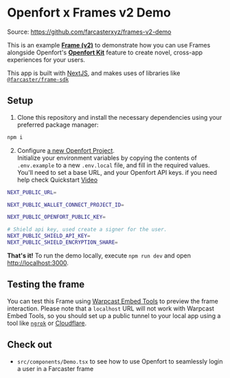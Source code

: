 # Openfort x Frames v2 Demo

Source: https://github.com/farcasterxyz/frames-v2-demo

This is an example [**Frame (v2)**](https://docs.farcaster.xyz/developers/frames/v2/) to demonstrate how you can use Frames alongside Openfort's [**Openfort Kit**](https://www.openfort.xyz/docs/guides/react) feature to create novel, cross-app experiences for your users.


This app is built with [NextJS](https://nextjs.org/), and makes uses of libraries like [`@farcaster/frame-sdk`](https://www.npmjs.com/package/@farcaster/frame-sdk)



## Setup

1. Clone this repository and install the necessary dependencies using your preferred package manager:
```sh
npm i
```



2. Configure [a new Openfort Project](dashboard.openfort.xyz/).  
Initialize your environment variables by copying the contents of `.env.example` to a new `.env.local` file, and fill in the required values. You'll need to set a base URL, and your Openfort API keys.
if you need help check Quickstart [Video](https://www.youtube.com/watch?v=68EOquzJs6U&t=65s)

```sh
NEXT_PUBLIC_URL=

NEXT_PUBLIC_WALLET_CONNECT_PROJECT_ID=

NEXT_PUBLIC_OPENFORT_PUBLIC_KEY=

# Shield api key, used create a signer for the user.
NEXT_PUBLIC_SHIELD_API_KEY=
NEXT_PUBLIC_SHIELD_ENCRYPTION_SHARE=

```

**That's it!** To run the demo locally, execute `npm run dev` and open [http://localhost:3000](http://localhost:3000).

## Testing the frame

You can test this Frame using [Warpcast Embed Tools](https://warpcast.com/~/developers/frames) to preview the frame interaction. Please note that a `localhost` URL will not work with Warpcast Embed Tools, so you should set up a public tunnel to your local app using a tool like [`ngrok`](https://ngrok.com/) or [Cloudflare](https://www.cloudflare.com/products/tunnel/).

## Check out

- `src/components/Demo.tsx` to see how to use Openfort to seamlessly login a user in a Farcaster frame
